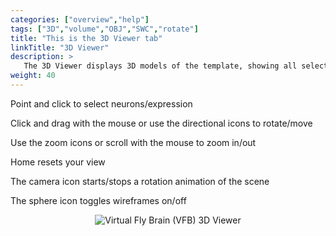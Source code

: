 ```yaml
---
categories: ["overview","help"]
tags: ["3D","volume","OBJ","SWC","rotate"]
title: "This is the 3D Viewer tab"
linkTitle: "3D Viewer"
description: >
   The 3D Viewer displays 3D models of the template, showing all selected painted anatomy, neurons and expression patterns
weight: 40
---
```

<link rel="stylesheet" href="https://v2.virtualflybrain.org/org.geppetto.frontend/geppetto/node_modules/@geppettoengine/geppetto-client/geppetto-client/style/css/gpt-icons.css">

<i class="fa fa-mouse-pointer"></i>   Point and click to select neurons/expression

<i class="fa fa-compass"></i>   Click and drag with the mouse or use the directional icons to rotate/move
    
<i class="fa fa-search-plus"></i>   Use the zoom icons or scroll with the mouse to zoom in/out
    
<i class="fa fa-home"></i>   Home resets your view
    
<i class="fas fa-video"></i>   The camera icon starts/stops a rotation animation of the scene
    
<i class="fa gpt-sphere_wireframe-jpg"></i>   The sphere icon toggles wireframes on/off

<p align="center">
  <img src="https://v2.virtualflybrain.org/org.geppetto.frontend/geppetto/build/3d-viewer.png" alt="Virtual Fly Brain (VFB) 3D Viewer" style="max-width=50%" />
</p>
